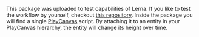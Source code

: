 This package was uploaded to test capabilities of Lerna.
If you like to test the workflow by yourself, checkout [this repository](https://github.com/3d-web-applications/lerna-test-project).
Inside the package you will find a single [PlayCanvas](https://playcanvas.com/) script.
By attaching it to an entity in your PlayCanvas hierarchy, the entity will change its height over time.
